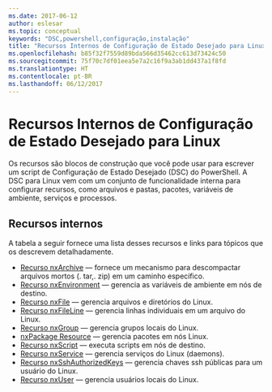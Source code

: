 ```yaml
---
ms.date: 2017-06-12
author: eslesar
ms.topic: conceptual
keywords: "DSC,powershell,configuração,instalação"
title: "Recursos Internos de Configuração de Estado Desejado para Linux"
ms.openlocfilehash: b85f32f7559d89bda566d35462cc613d73424c50
ms.sourcegitcommit: 75f70c7df01eea5e7a2c16f9a3ab1dd437a1f8fd
ms.translationtype: HT
ms.contentlocale: pt-BR
ms.lasthandoff: 06/12/2017
---
```

# <a name="built-in-desired-state-configuration-resources-for-linux"></a>Recursos Internos de Configuração de Estado Desejado para Linux

Os recursos são blocos de construção que você pode usar para escrever um script de Configuração de Estado Desejado (DSC) do PowerShell. A DSC para Linux vem com um conjunto de funcionalidade interna para configurar recursos, como arquivos e pastas, pacotes, variáveis de ambiente, serviços e processos.

## <a name="built-in-resources"></a>Recursos internos 

A tabela a seguir fornece uma lista desses recursos e links para tópicos que os descrevem detalhadamente.

* [Recurso nxArchive](lnxArchiveResource.md) — fornece um mecanismo para descompactar arquivos mortos (. tar,. zip) em um caminho específico.
* [Recurso nxEnvironment](lnxEnvironmentResource.md) — gerencia as variáveis de ambiente em nós de destino. 
* [Recurso nxFile](lnxFileResource.md) — gerencia arquivos e diretórios do Linux. 
* [Recurso nxFileLine](lnxFileLineResource.md) — gerencia linhas individuais em um arquivo do Linux. 
* [Recurso nxGroup](lnxGroupResource.md) — gerencia grupos locais do Linux. 
* [nxPackage Resource](lnxPackageResource.md) — gerencia pacotes em nós Linux.
* [Recurso nxScript](lnxScriptResource.md) — executa scripts em nós de destino.
* [Recurso nxService](lnxServiceResource.md) — gerencia serviços do Linux (daemons).
* [Recurso nxSshAuthorizedKeys](lnxSshAuthorizedKeysResource.md) — gerencia chaves ssh públicas para um usuário do Linux. 
* [Recurso nxUser](lnxUserResource.md) — gerencia usuários locais do Linux. 
  
